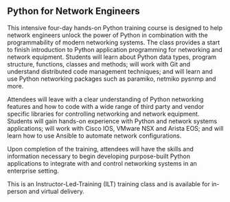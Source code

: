 
## Python for Network Engineers

This intensive four-day hands-on Python training course is designed to help network engineers unlock the power of Python in combination with the programmability of modern networking systems. The class provides a start to finish introduction to Python application programming for networking and network equipment. Students will learn about Python data types, program structure, functions, classes and methods; will work with Git and understand distributed code management techniques; and will learn and use Python networking packages such as paramiko, netmiko pysnmp and more.

Attendees will leave with a clear understanding of Python networking features and how to code with a wide range of third party and vendor specific libraries for controlling networking and network equipment. Students will gain hands-on experience with Python and network systems applications; will work with Cisco IOS, VMware NSX and Arista EOS; and will learn how to use Ansible to automate network configurations.

Upon completion of the training, attendees will have the skills and information necessary to begin developing purpose-built Python applications to integrate with and control networking systems in an enterprise setting.

This is an Instructor-Led-Training (ILT) training class and is available for in-person and virtual delivery.
